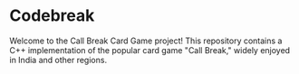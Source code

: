 # Codebreak
Welcome to the Call Break Card Game project! This repository contains a C++ implementation of the popular card game "Call Break," widely enjoyed in India and other regions. 
